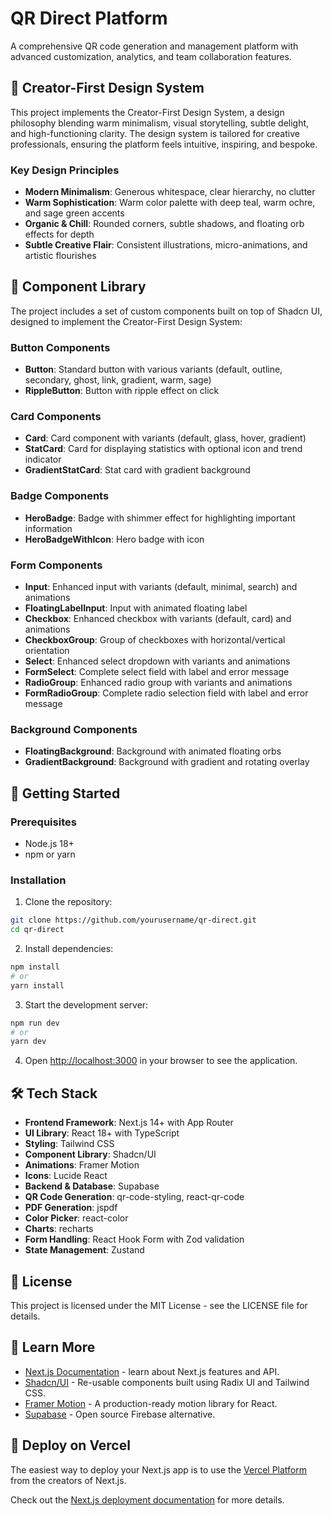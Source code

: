 # QR Direct Platform

A comprehensive QR code generation and management platform with advanced customization, analytics, and team collaboration features.

## 🎨 Creator-First Design System

This project implements the Creator-First Design System, a design philosophy blending warm minimalism, visual storytelling, subtle delight, and high-functioning clarity. The design system is tailored for creative professionals, ensuring the platform feels intuitive, inspiring, and bespoke.

### Key Design Principles

- **Modern Minimalism**: Generous whitespace, clear hierarchy, no clutter
- **Warm Sophistication**: Warm color palette with deep teal, warm ochre, and sage green accents
- **Organic & Chill**: Rounded corners, subtle shadows, and floating orb effects for depth
- **Subtle Creative Flair**: Consistent illustrations, micro-animations, and artistic flourishes

## 🧱 Component Library

The project includes a set of custom components built on top of Shadcn UI, designed to implement the Creator-First Design System:

### Button Components

- **Button**: Standard button with various variants (default, outline, secondary, ghost, link, gradient, warm, sage)
- **RippleButton**: Button with ripple effect on click

### Card Components

- **Card**: Card component with variants (default, glass, hover, gradient)
- **StatCard**: Card for displaying statistics with optional icon and trend indicator
- **GradientStatCard**: Stat card with gradient background

### Badge Components

- **HeroBadge**: Badge with shimmer effect for highlighting important information
- **HeroBadgeWithIcon**: Hero badge with icon

### Form Components

- **Input**: Enhanced input with variants (default, minimal, search) and animations
- **FloatingLabelInput**: Input with animated floating label
- **Checkbox**: Enhanced checkbox with variants (default, card) and animations
- **CheckboxGroup**: Group of checkboxes with horizontal/vertical orientation
- **Select**: Enhanced select dropdown with variants and animations
- **FormSelect**: Complete select field with label and error message
- **RadioGroup**: Enhanced radio group with variants and animations
- **FormRadioGroup**: Complete radio selection field with label and error message

### Background Components

- **FloatingBackground**: Background with animated floating orbs
- **GradientBackground**: Background with gradient and rotating overlay

## 🚀 Getting Started

### Prerequisites

- Node.js 18+
- npm or yarn

### Installation

1. Clone the repository:
```bash
git clone https://github.com/yourusername/qr-direct.git
cd qr-direct
```

2. Install dependencies:
```bash
npm install
# or
yarn install
```

3. Start the development server:
```bash
npm run dev
# or
yarn dev
```

4. Open [http://localhost:3000](http://localhost:3000) in your browser to see the application.

## 🛠️ Tech Stack

- **Frontend Framework**: Next.js 14+ with App Router
- **UI Library**: React 18+ with TypeScript
- **Styling**: Tailwind CSS
- **Component Library**: Shadcn/UI
- **Animations**: Framer Motion
- **Icons**: Lucide React
- **Backend & Database**: Supabase
- **QR Code Generation**: qr-code-styling, react-qr-code
- **PDF Generation**: jspdf
- **Color Picker**: react-color
- **Charts**: recharts
- **Form Handling**: React Hook Form with Zod validation
- **State Management**: Zustand

## 📝 License

This project is licensed under the MIT License - see the LICENSE file for details.

## 🔗 Learn More

- [Next.js Documentation](https://nextjs.org/docs) - learn about Next.js features and API.
- [Shadcn/UI](https://ui.shadcn.com/) - Re-usable components built using Radix UI and Tailwind CSS.
- [Framer Motion](https://www.framer.com/motion/) - A production-ready motion library for React.
- [Supabase](https://supabase.com/docs) - Open source Firebase alternative.

## 🚀 Deploy on Vercel

The easiest way to deploy your Next.js app is to use the [Vercel Platform](https://vercel.com/new) from the creators of Next.js.

Check out the [Next.js deployment documentation](https://nextjs.org/docs/app/building-your-application/deploying) for more details.
